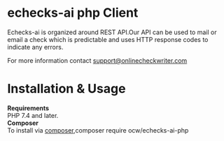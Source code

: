 # echecks-ai php Client

Echecks-ai is organized around REST API.Our API can be used to mail or email a check which is predictable and uses HTTP response codes to indicate any errors.

For more information contact support@onlinecheckwriter.com

# Installation & Usage
**Requirements** <br />
  PHP 7.4 and later. <br />
**Composer** <br />
  To install via [composer](https://getcomposer.org/),composer require ocw/echecks-ai-php
